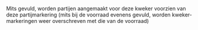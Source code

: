 Mits gevuld, worden partijen aangemaakt voor deze kweker voorzien van deze partijmarkering (mits bij de voorraad evenens gevuld, worden kweker-markeringen weer overschreven met die van de voorraad)